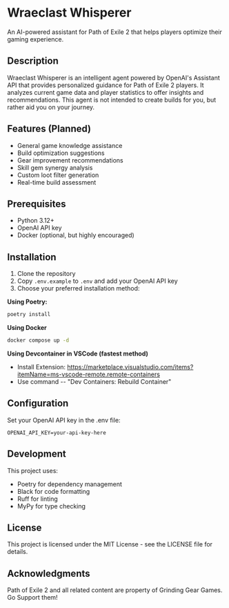# Wraeclast Whisperer

An AI-powered assistant for Path of Exile 2 that helps players optimize their gaming experience.

## Description

Wraeclast Whisperer is an intelligent agent powered by OpenAI's Assistant API that provides personalized guidance for Path of Exile 2 players. It analyzes current game data and player statistics to offer insights and recommendations. This agent is not intended to create builds for you, but rather aid you on your journey. 

## Features (Planned)

- General game knowledge assistance
- Build optimization suggestions
- Gear improvement recommendations  
- Skill gem synergy analysis
- Custom loot filter generation
- Real-time build assessment

## Prerequisites

- Python 3.12+
- OpenAI API key
- Docker (optional, but highly encouraged)

## Installation

1. Clone the repository
2. Copy `.env.example` to `.env` and add your OpenAI API key
3. Choose your preferred installation method:

**Using Poetry:**
```sh
poetry install
```

**Using Docker** 
```sh
docker compose up -d
```

**Using Devcontainer in VSCode (fastest method)** 

- Install Extension: https://marketplace.visualstudio.com/items?itemName=ms-vscode-remote.remote-containers
- Use command -- "Dev Containers: Rebuild Container" 


## Configuration

Set your OpenAI API key in the .env file:

```env
OPENAI_API_KEY=your-api-key-here
```

## Development

This project uses:

- Poetry for dependency management
- Black for code formatting
- Ruff for linting
- MyPy for type checking

## License

This project is licensed under the MIT License - see the LICENSE file for details.

## Acknowledgments

Path of Exile 2 and all related content are property of Grinding Gear Games. Go Support them!
